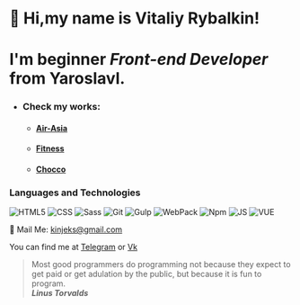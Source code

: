 
# :wave: Hi,my name is **Vitaliy Rybalkin**!    
# I'm beginner *Front-end Developer* from Yaroslavl.
 - ### Check my works:
    - #### [Air-Asia](https://virybalkin.github.io/Air-Asia/Air-Asia/welcome.html)
    - #### [Fitness](https://virybalkin.github.io/Fitness_Ls/Fitness_Ls/welcome.html)
    - #### [Chocco](https://virybalkin.github.io/Chocco/dist/index.html)
### Languages and Technologies    
![HTML5](https://img.shields.io/badge/-HTML5-090909?style=plastic&logo=html5)
![CSS](https://img.shields.io/badge/-CSS-090909?style=plastic&logo=css3)
![Sass](https://img.shields.io/badge/-Sass-090909?style=plastic&logo=Sass)
![Git](https://img.shields.io/badge/-Git-090909?style=plastic&logo=git)
![Gulp](https://img.shields.io/badge/-Gulp-090909?style=plastic&logo=gulp)
![WebPack](https://img.shields.io/badge/-WebPack-090909?style=plastic&logo=webpack)
![Npm](https://img.shields.io/badge/-NPM-090909?style=plastic&logo=npm)
![JS](https://img.shields.io/badge/-JavaScript-090909?style=plastic&logo=javascript) 
![VUE](https://img.shields.io/badge/-Vue-090909?style=plastic&logo=vue.js) 

:email: Mail Me: kinjeks@gmail.com 

You can find me at [Telegram](https://t.me/ViRybalkin) or [Vk](https://vk.com/kinjeks)


> Most good programmers do programming not because they expect to get paid or get adulation by the public, but because it is fun to program.    
>  ***Linus Torvalds***

